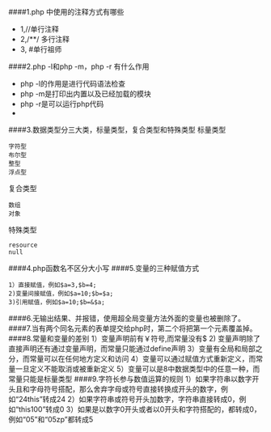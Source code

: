 ####1.php 中使用的注释方式有哪些
 * 1,//单行注释
 * 2,\/**\/ 多行注释
 * 3, #单行祖师
 
####2.php -l和php -m，php -r 有什么作用
 * php -l的作用是进行代码语法检查
 * php -m是打印出内置以及已经加载的模块
 * php -r是可以运行php代码
 * 
####3.数据类型分三大类，标量类型，复合类型和特殊类型
标量类型
    
    字符型
    布尔型
    整型
    浮点型
复合类型
    
    数组
    对象
特殊类型
    
    resource
    null
####4.php函数名不区分大小写
####5.变量的三种赋值方式

    1）直接赋值，例如$a=3,$b=4;
    2)变量间接赋值，例如$a=10;$b=$a;
    3)引用赋值，例如$a=10;$b=&$a;
####6.无输出结果、并报错，使用超全局变量方法外面的变量也被删除了。
    <?php
        $v = 1;
        function test() {
            unset($_GLOBALS["v"]);
        }
        test();
        echo $v;
    ?>
####7.当有两个同名元素的表单提交给php时，第二个将把第一个元素覆盖掉。
####8.常量和变量的差别
    1）变量声明前有￥符号,而常量没有$
    2) 变量声明除了直接声明还有通过变量声明，而常量只能通过define声明
    3）变量有全局和局部之分，而常量可以在任何地方定义和访问
    4）变量可以通过赋值方式重新定义，而常量一旦定义不能取消或被重新定义
    5）变量可以是8中数据类型中的任意一种，而常量只能是标量类型
####9.字符长参与数值运算的规则
    1）如果字符串以数字开头且和字母符号搭配，那么舍弃字母或符号直接转换成开头的数字，例如“24this”转成24
    2）如果字符串或符号开头加数字，字符串直接转成0，例如“this100”转成0
    3）如果是以数字0开头或者以0开头和字符搭配的，都转成0，例如“05”和“05zp”都转成5
    